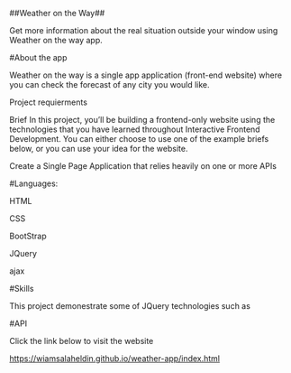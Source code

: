 ##Weather on the Way##

Get more information about the real situation outside your window using Weather on the way app.

#About the app

Weather on the way is a single app application (front-end website) where you can check the forecast of any city you would like.

Project requierments

Brief In this project, you’ll be building a frontend-only website using the technologies that you have learned throughout Interactive Frontend Development. You can either choose to use one of the example briefs below, or you can use your idea for the website.

Create a Single Page Application that relies heavily on one or more APIs

#Languages:

HTML

CSS

BootStrap

JQuery

ajax

#Skills

This project demonestrate some of JQuery technologies such as

#API


Click the link below to visit the website

https://wiamsalaheldin.github.io/weather-app/index.html
